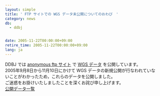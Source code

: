 ```yaml
---
layout: simple
title: ' FTP サイトでの WGS データ未公開についてのおわび　'
category: news
db:
  - ddbj


date: 2005-11-22T00:00:00+09:00
retire_time: 2005-11-22T00:00:00+09:00
lang: ja
---
```


DDBJ では <a href="/services/index.html">anonymous ftp サイト</a> で <a href="/ddbj/wgs.html">WGS データ</a> を公開しています。<br>2005年9月8日から11月10日にかけて WGS データの新規公開が行なわれていないことがわかったため，これらのデータを公開しました。<br>ご迷惑をお掛けいたしましたことを深くお詫び申し上げます。<br><a href="{{ site.baseurl }}/assets/files/pdf/051121-list.html">公開データ一覧</a>
